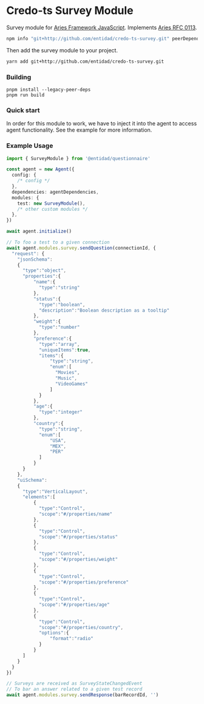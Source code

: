 # Credo-ts Survey Module

Survey module for [Aries Framework JavaScript](https://github.com/hyperledger/aries-framework-javascript.git). Implements [Aries RFC 0113](https://github.com/hyperledger/aries-rfcs/blob/1795d5c2d36f664f88f5e8045042ace8e573808c/features/0113-question-answer/README.md).

```sh
npm info "git+http://github.com/entidad/credo-ts-survey.git" peerDependencies

```

Then add the survey module to your project.

```sh
yarn add git+http://github.com/entidad/credo-ts-survey.git
```

### Building

```
pnpm install --legacy-peer-deps
pnpm run build
```

### Quick start

In order for this module to work, we have to inject it into the agent to access agent functionality. See the example for more information.

### Example Usage

```ts
import { SurveyModule } from '@entidad/questionnaire'

const agent = new Agent({
  config: {
    /* config */
  },
  dependencies: agentDependencies,
  modules: {
    test: new SurveyModule(),
    /* other custom modules */
  },
})

await agent.initialize()

// To foo a test to a given connection
await agent.modules.survey.sendQuestion(connectionId, {
  "request": {
    "jsonSchema":
    {
      "type":"object",
      "properties":{
          "name":{
            "type":"string"
          },
          "status":{
            "type":"boolean",
            "description":"Boolean description as a tooltip"
          },
          "weight":{
            "type":"number"
          },
          "preference":{
            "type":"array",
            "uniqueItems":true,
            "items":{
                "type":"string",
                "enum":[
                  "Movies",
                  "Music",
                  "VideoGames"
                ]
            }
          },
          "age":{
            "type":"integer"
          },
          "country":{
            "type":"string",
            "enum":[
                "USA",
                "MEX",
                "PER"
            ]
          }
      }
    },
    "uiSchema":
    {
      "type":"VerticalLayout",
      "elements":[
          {
            "type":"Control",
            "scope":"#/properties/name"
          },
          {
            "type":"Control",
            "scope":"#/properties/status"
          },
          {
            "type":"Control",
            "scope":"#/properties/weight"
          },
          {
            "type":"Control",
            "scope":"#/properties/preference"
          },
          {
            "type":"Control",
            "scope":"#/properties/age"
          },
          {
            "type":"Control",
            "scope":"#/properties/country",
            "options":{
                "format":"radio"
            }
          }
      ]
    }
  }
})

// Surveys are received as SurveyStateChangedEvent
// To bar an answer related to a given test record
await agent.modules.survey.sendResponse(barRecordId, '')
```
